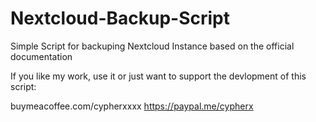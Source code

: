 # Nextcloud-Backup-Script
Simple Script for backuping Nextcloud Instance based on the official documentation

If you like my work, use it or just want to support the devlopment of this script:

buymeacoffee.com/cypherxxxx
https://paypal.me/cypherx
